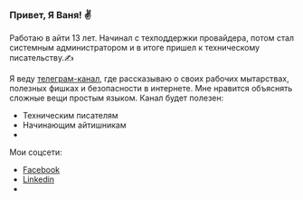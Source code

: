 ### Привет, Я Ваня! ✌

Работаю в айти 13 лет. Начинал с техподдержки провайдера, потом стал системным администратором и в  итоге пришел к техническому писательству.✍

Я веду [телеграм-канал](https://t.me/Press_Any), где рассказываю о своих рабочих мытарствах, полезных фишках и безопасности в интернете. Мне нравится объяснять сложные вещи простым языком. Канал будет полезен:
- Техническим писателям
- Начинающим айтишникам
- 

Мои соцсети:
- [Facebook](https://www.facebook.com/Jariffor)
- [Linkedin](https://www.linkedin.com/in/filinkov-ivan/)
- 

<!--
**Avonae/Avonae** is a ✨ _special_ ✨ repository because its `README.md` (this file) appears on your GitHub profile.

Here are some ideas to get you started:

- 🔭 I’m currently working on ...
- 🌱 I’m currently learning ...
- 👯 I’m looking to collaborate on ...
- 🤔 I’m looking for help with ...
- 💬 Ask me about ...
- 📫 How to reach me: ...
- 😄 Pronouns: ...
- ⚡ Fun fact: ...
-->
